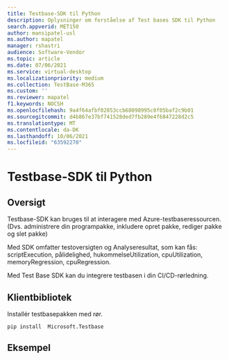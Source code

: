 ```yaml
---
title: Testbase-SDK til Python
description: Oplysninger om forståelse af Test bases SDK til Python
search.appverid: MET150
author: mansipatel-usl
ms.author: mapatel
manager: rshastri
audience: Software-Vendor
ms.topic: article
ms.date: 07/06/2021
ms.service: virtual-desktop
ms.localizationpriority: medium
ms.collection: TestBase-M365
ms.custom: ''
ms.reviewer: mapatel
f1.keywords: NOCSH
ms.openlocfilehash: 9a4f64afbf02853ccb68098995c0f05baf2c9b01
ms.sourcegitcommit: d4b867e37bf741528ded7fb289e4f6847228d2c5
ms.translationtype: MT
ms.contentlocale: da-DK
ms.lasthandoff: 10/06/2021
ms.locfileid: "63592270"
---
```

# <a name="test-base-sdk-for-python"></a>Testbase-SDK til Python

## <a name="overview"></a>Oversigt
Testbase-SDK kan bruges til at interagere med Azure-testbaseressourcen. (Dvs. administrere din programpakke, inkludere opret pakke, rediger pakke og slet pakke)

Med SDK omfatter testoversigten og Analyseresultat, som kan fås: scriptExecution, pålidelighed, hukommelseUtilization, cpuUtilization, memoryRegression, cpuRegression.

Med Test Base SDK kan du integrere testbasen i din CI/CD-rørledning.

## <a name="client-library"></a>Klientbibliotek

Installér testbasepakken med rør.

~~~
pip install  Microsoft.Testbase
~~~
 
## <a name="example"></a>Eksempel
